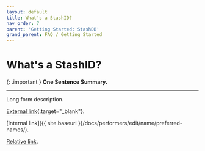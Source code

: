 ```yaml
---
layout: default
title: What's a StashID?
nav_order: 7
parent: 'Getting Started: StashDB'
grand_parent: FAQ / Getting Started
---
```


# What's a StashID?

{: .important }
**One Sentence Summary.**

---

Long form description.

[External link](https://stashdb.org/performers/fbd10ce7-3209-4788-b84f-3a2ec1b19326){:target="_blank"}.

[Internal link]({{ site.baseurl }}/docs/performers/edit/name/preferred-names/).

[Relative link](../jav-names/).
